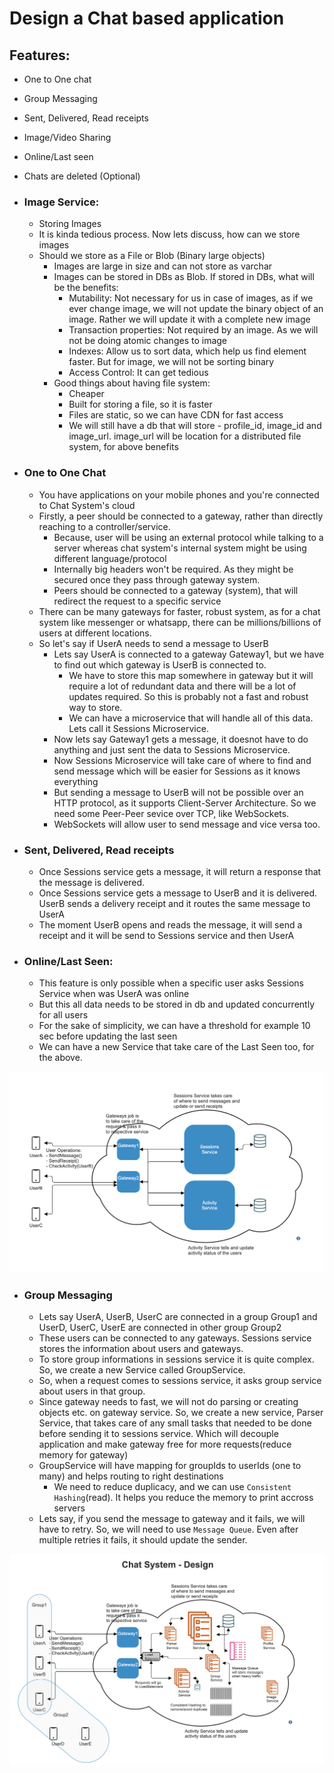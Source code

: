 # Design a Chat based application

## Features:

- One to One chat
- Group Messaging
- Sent, Delivered, Read receipts
- Image/Video Sharing
- Online/Last seen
- Chats are deleted (Optional)

- ### Image Service:

  - Storing Images
  - It is kinda tedious process. Now lets discuss, how can we store images
  - Should we store as a File or Blob (Binary large objects)
    - Images are large in size and can not store as varchar
    - Images can be stored in DBs as Blob. If stored in DBs, what will be the benefits:
      - Mutability: Not necessary for us in case of images, as if we ever change image, we will not update the binary object of an image. Rather we will update it with a complete new image
      - Transaction properties: Not required by an image. As we will not be doing atomic changes to image
      - Indexes: Allow us to sort data, which help us find element faster. But for image, we will not be sorting binary
      - Access Control: It can get tedious
    - Good things about having file system:
      - Cheaper
      - Built for storing a file, so it is faster
      - Files are static, so we can have CDN for fast access
      - We will still have a db that will store - profile_id, image_id and image_url. image_url will be location for a distributed file system, for above benefits

- ### One to One Chat

  - You have applications on your mobile phones and you're connected to Chat System's cloud
  - Firstly, a peer should be connected to a gateway, rather than directly reaching to a controller/service.
    - Because, user will be using an external protocol while talking to a server whereas chat system's internal system might be using different language/protocol
    - Internally big headers won't be required. As they might be secured once they pass through gateway system.
    - Peers should be connected to a gateway (system), that will redirect the request to a specific service
  - There can be many gateways for faster, robust system, as for a chat system like messenger or whatsapp, there can be millions/billions of users at different locations.
  - So let's say if UserA needs to send a message to UserB
    - Lets say UserA is connected to a gateway Gateway1, but we have to find out which gateway is UserB is connected to.
      - We have to store this map somewhere in gateway but it will require a lot of redundant data and there will be a lot of updates required. So this is probably not a fast and robust way to store.
      - We can have a microservice that will handle all of this data. Lets call it Sessions Microservice.
    - Now lets say Gateway1 gets a message, it doesnot have to do anything and just sent the data to Sessions Microservice.
    - Now Sessions Microservice will take care of where to find and send message which will be easier for Sessions as it knows everything
    - But sending a message to UserB will not be possible over an HTTP protocol, as it supports Client-Server Architecture. So we need some Peer-Peer sevice over TCP, like WebSockets.
    - WebSockets will allow user to send message and vice versa too.

- ### Sent, Delivered, Read receipts

  - Once Sessions service gets a message, it will return a response that the message is delivered.
  - Once Sessions service gets a message to UserB and it is delivered. UserB sends a delivery receipt and it routes the same message to UserA
  - The moment UserB opens and reads the message, it will send a receipt and it will be send to Sessions service and then UserA

- ### Online/Last Seen:
  - This feature is only possible when a specific user asks Sessions Service when was UserA was online
  - But this all data needs to be stored in db and updated concurrently for all users
  - For the sake of simplicity, we can have a threshold for example 10 sec before updating the last seen
  - We can have a new Service that take care of the Last Seen too, for the above.

![Chat System](ChatSystem1.png)

- ### Group Messaging
  - Lets say UserA, UserB, UserC are connected in a group Group1 and UserD, UserC, UserE are connected in other group Group2
  - These users can be connected to any gateways. Sessions service stores the information about users and gateways.
  - To store group informations in sessions service it is quite complex. So, we create a new Service called GroupService.
  - So, when a request comes to sessions service, it asks group service about users in that group.
  - Since gateway needs to fast, we will not do parsing or creating objects etc. on gateway service. So, we create a new service, Parser Service, that takes care of any small tasks that needed to be done before sending it to sessions service. Which will decouple application and make gateway free for more requests(reduce memory for gateway)
  - GroupService will have mapping for groupIds to userIds (one to many) and helps routing to right destinations
    - We need to reduce duplicacy, and we can use `Consistent Hashing`(read). It helps you reduce the memory to print accross servers
  - Lets say, if you send the message to gateway and it fails, we will have to retry. So, we will need to use `Message Queue`. Even after multiple retries it fails, it should update the sender.

![Final Design](Chat2.png)
